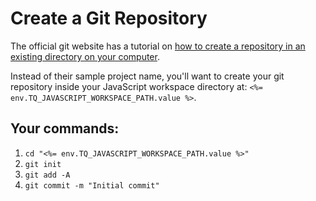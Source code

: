 # Create a Git Repository

The official git website has a tutorial on [how to create a repository in an existing directory on your computer](https://git-scm.com/book/en/v2/Git-Basics-Getting-a-Git-Repository#_initializing_a_repository_in_an_existing_directory).

Instead of their sample project name, you'll want to create your git repository inside your JavaScript workspace directory at: `<%= env.TQ_JAVASCRIPT_WORKSPACE_PATH.value %>`.

## Your commands:

1. `cd "<%= env.TQ_JAVASCRIPT_WORKSPACE_PATH.value %>"`
2. `git init`
3. `git add -A`
4. `git commit -m "Initial commit"`
